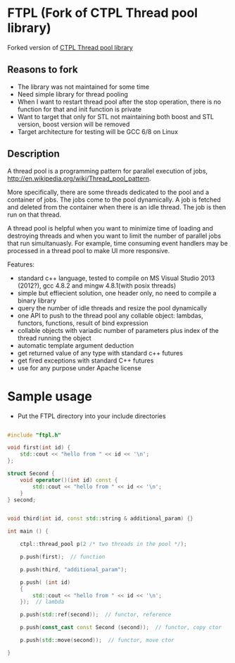 # FTPL (Fork of CTPL Thread pool library)

Forked version of [CTPL Thread pool library](https://github.com/vit-vit/CTPL)


## Reasons to fork

* The library was not maintained for some time
* Need simple library for thread pooling
* When I want to restart thread pool after the stop operation, there is no function for that and init function is private
* Want to target that only for STL not maintaining both boost and STL version, boost version will be removed
* Target architecture for testing will be GCC 6/8 on Linux

## Description

A thread pool is a programming pattern for parallel execution of jobs, http://en.wikipedia.org/wiki/Thread_pool_pattern.

More specifically, there are some threads dedicated to the pool and a container of jobs. The jobs come to the pool dynamically. A job is fetched and deleted from the container when there is an idle thread. The job is then run on that thread.

A thread pool is helpful when you want to minimize time of loading and destroying threads and when you want to limit the number of parallel jobs that run simultanuasly. For example, time consuming event handlers may be processed in a thread pool to make UI more responsive.

Features:
- standard c++ language, tested to compile on MS Visual Studio 2013 (2012?), gcc 4.8.2 and mingw 4.8.1(with posix threads)
- simple but effiecient solution, one header only, no need to compile a binary library
- query the number of idle threads and resize the pool dynamically
- one API to push to the thread pool any collable object: lambdas, functors, functions, result of bind expression
- collable objects with variadic number of parameters plus index of the thread running the object
- automatic template argument deduction
- get returned value of any type with standard c++ futures
- get fired exceptions with standard C++ futures
- use for any purpose under Apache license


# Sample usage

* Put the FTPL directory into your include directories



```c++

#include "ftpl.h"

void first(int id) {
    std::cout << "hello from " << id << '\n';
};

struct Second {
    void operator()(int id) const {
        std::cout << "hello from " << id << '\n';
    }
} second;


void third(int id, const std::string & additional_param) {}

int main () {

    ctpl::thread_pool p(2 /* two threads in the pool */);

    p.push(first);  // function

    p.push(third, "additional_param");

    p.push( (int id)
    {
        std::cout << "hello from " << id << '\n';
    });  // lambda

    p.push(std::ref(second));  // functor, reference

    p.push(const_cast const Second (second));  // functor, copy ctor

    p.push(std::move(second));  // functor, move ctor

}
```
